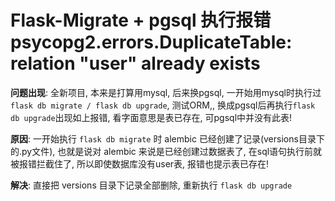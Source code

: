 



# Flask-Migrate  + pgsql 执行报错psycopg2.errors.DuplicateTable: relation "user" already exists



**问题出现**: 全新项目, 本来是打算用mysql, 后来换pgsql, 一开始用mysql时执行过 `flask db migrate / flask db upgrade`, 测试ORM,, 换成pgsql后再执行`flask db upgrade`出现如上报错, 看字面意思是表已存在, 可pgsql中并没有此表!



**原因**: 一开始执行 `flask db migrate` 时 alembic 已经创建了记录(versions目录下的.py文件), 也就是说对 alembic 来说是已经创建过数据表了, 在sql语句执行前就被报错拦截住了, 所以即使数据库没有user表, 报错也提示表已存在!



**解决**: 直接把 versions 目录下记录全部删除, 重新执行 `flask db upgrade ` 